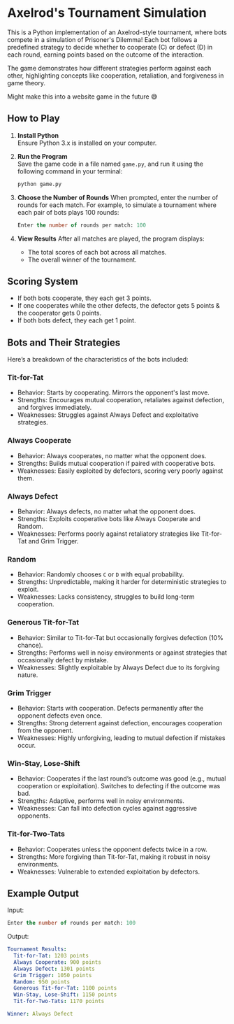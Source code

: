 # Axelrod's Tournament Simulation

This is a Python implementation of an Axelrod-style tournament, where bots compete in a simulation of Prisoner's Dilemma! Each bot follows a predefined strategy to decide whether to cooperate (C) or defect (D) in each round, earning points based on the outcome of the interaction.

The game demonstrates how different strategies perform against each other, highlighting concepts like cooperation, retaliation, and forgiveness in game theory.

Might make this into a website game in the future 😅


## How to Play

1. **Install Python**  
   Ensure Python 3.x is installed on your computer.

2. **Run the Program**  
   Save the game code in a file named `game.py`, and run it using the following command in your terminal:
   ```bash
   python game.py
   ```

3. **Choose the Number of Rounds**
   When prompted, enter the number of rounds for each match. For example, to simulate a tournament where each pair of bots plays 100 rounds:
   ```sql
   Enter the number of rounds per match: 100
   ```

4. **View Results**
   After all matches are played, the program displays:
    * The total scores of each bot across all matches.
    * The overall winner of the tournament.


## Scoring System

* If both bots cooperate, they each get 3 points.
* If one cooperates while the other defects, the defector gets 5 points & the cooperator gets 0 points.
* If both bots defect, they each get 1 point.

## Bots and Their Strategies
Here’s a breakdown of the characteristics of the bots included:

### Tit-for-Tat
* Behavior: Starts by cooperating. Mirrors the opponent's last move.
* Strengths: Encourages mutual cooperation, retaliates against defection, and forgives immediately.
* Weaknesses: Struggles against Always Defect and exploitative strategies.

### Always Cooperate
* Behavior: Always cooperates, no matter what the opponent does.
* Strengths: Builds mutual cooperation if paired with cooperative bots.
* Weaknesses: Easily exploited by defectors, scoring very poorly against them.

### Always Defect
* Behavior: Always defects, no matter what the opponent does.
* Strengths: Exploits cooperative bots like Always Cooperate and Random.
* Weaknesses: Performs poorly against retaliatory strategies like Tit-for-Tat and Grim Trigger.

### Random
* Behavior: Randomly chooses `C` or `D` with equal probability.
* Strengths: Unpredictable, making it harder for deterministic strategies to exploit.
* Weaknesses: Lacks consistency, struggles to build long-term cooperation.

### Generous Tit-for-Tat
* Behavior: Similar to Tit-for-Tat but occasionally forgives defection (10% chance).
* Strengths: Performs well in noisy environments or against strategies that occasionally defect by mistake.
* Weaknesses: Slightly exploitable by Always Defect due to its forgiving nature.

### Grim Trigger
* Behavior: Starts with cooperation. Defects permanently after the opponent defects even once.
* Strengths: Strong deterrent against defection, encourages cooperation from the opponent.
* Weaknesses: Highly unforgiving, leading to mutual defection if mistakes occur.

### Win-Stay, Lose-Shift
* Behavior: Cooperates if the last round’s outcome was good (e.g., mutual cooperation or exploitation). Switches to defecting if the outcome was bad.
* Strengths: Adaptive, performs well in noisy environments.
* Weaknesses: Can fall into defection cycles against aggressive opponents.

### Tit-for-Two-Tats
* Behavior: Cooperates unless the opponent defects twice in a row.
* Strengths: More forgiving than Tit-for-Tat, making it robust in noisy environments.
* Weaknesses: Vulnerable to extended exploitation by defectors.

## Example Output

Input:
```sql
Enter the number of rounds per match: 100
```

Output:
```yaml
Tournament Results:
  Tit-for-Tat: 1203 points
  Always Cooperate: 900 points
  Always Defect: 1301 points
  Grim Trigger: 1050 points
  Random: 950 points
  Generous Tit-for-Tat: 1100 points
  Win-Stay, Lose-Shift: 1150 points
  Tit-for-Two-Tats: 1170 points

Winner: Always Defect
```
